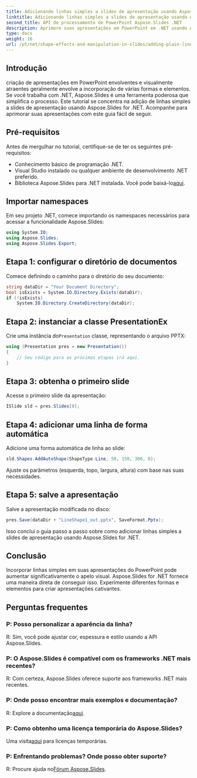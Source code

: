 ```yaml
---
title: Adicionando linhas simples a slides de apresentação usando Aspose.Slides
linktitle: Adicionando linhas simples a slides de apresentação usando Aspose.Slides
second_title: API de processamento de PowerPoint Aspose.Slides .NET
description: Aprimore suas apresentações em PowerPoint em .NET usando Aspose.Slides. Siga nosso guia passo a passo para adicionar linhas simples sem esforço.
type: docs
weight: 16
url: /pt/net/shape-effects-and-manipulation-in-slides/adding-plain-lines/
---
```

## Introdução
criação de apresentações em PowerPoint envolventes e visualmente atraentes geralmente envolve a incorporação de várias formas e elementos. Se você trabalha com .NET, Aspose.Slides é uma ferramenta poderosa que simplifica o processo. Este tutorial se concentra na adição de linhas simples a slides de apresentação usando Aspose.Slides for .NET. Acompanhe para aprimorar suas apresentações com este guia fácil de seguir.
## Pré-requisitos
Antes de mergulhar no tutorial, certifique-se de ter os seguintes pré-requisitos:
- Conhecimento básico de programação .NET.
- Visual Studio instalado ou qualquer ambiente de desenvolvimento .NET preferido.
-  Biblioteca Aspose.Slides para .NET instalada. Você pode baixá-lo[aqui](https://releases.aspose.com/slides/net/).
## Importar namespaces
Em seu projeto .NET, comece importando os namespaces necessários para acessar a funcionalidade Aspose.Slides:
```csharp
using System.IO;
using Aspose.Slides;
using Aspose.Slides.Export;
```
## Etapa 1: configurar o diretório de documentos
Comece definindo o caminho para o diretório do seu documento:
```csharp
string dataDir = "Your Document Directory";
bool isExists = System.IO.Directory.Exists(dataDir);
if (!isExists)
    System.IO.Directory.CreateDirectory(dataDir);
```
## Etapa 2: instanciar a classe PresentationEx
 Crie uma instância do`Presentation` classe, representando o arquivo PPTX:
```csharp
using (Presentation pres = new Presentation())
{
    // Seu código para as próximas etapas irá aqui.
}
```
## Etapa 3: obtenha o primeiro slide
Acesse o primeiro slide da apresentação:
```csharp
ISlide sld = pres.Slides[0];
```
## Etapa 4: adicionar uma linha de forma automática
Adicione uma forma automática de linha ao slide:
```csharp
sld.Shapes.AddAutoShape(ShapeType.Line, 50, 150, 300, 0);
```
Ajuste os parâmetros (esquerda, topo, largura, altura) com base nas suas necessidades.
## Etapa 5: salve a apresentação
Salve a apresentação modificada no disco:
```csharp
pres.Save(dataDir + "LineShape1_out.pptx", SaveFormat.Pptx);
```
Isso conclui o guia passo a passo sobre como adicionar linhas simples a slides de apresentação usando Aspose.Slides for .NET.
## Conclusão
Incorporar linhas simples em suas apresentações do PowerPoint pode aumentar significativamente o apelo visual. Aspose.Slides for .NET fornece uma maneira direta de conseguir isso. Experimente diferentes formas e elementos para criar apresentações cativantes.
## Perguntas frequentes
### P: Posso personalizar a aparência da linha?
R: Sim, você pode ajustar cor, espessura e estilo usando a API Aspose.Slides.
### P: O Aspose.Slides é compatível com os frameworks .NET mais recentes?
R: Com certeza, Aspose.Slides oferece suporte aos frameworks .NET mais recentes.
### P: Onde posso encontrar mais exemplos e documentação?
 R: Explore a documentação[aqui](https://reference.aspose.com/slides/net/).
### P: Como obtenho uma licença temporária do Aspose.Slides?
 Uma visita[aqui](https://purchase.aspose.com/temporary-license/) para licenças temporárias.
### P: Enfrentando problemas? Onde posso obter suporte?
 R: Procure ajuda no[Fórum Aspose.Slides](https://forum.aspose.com/c/slides/11).